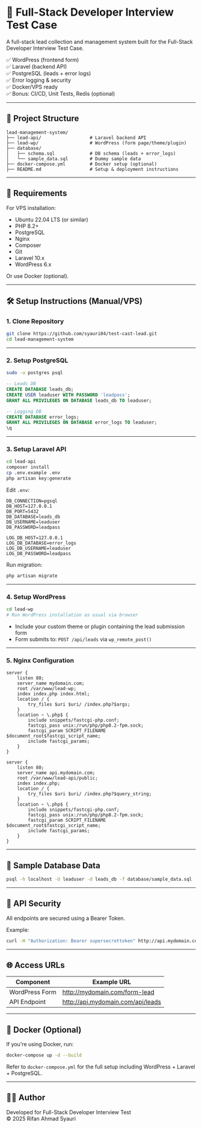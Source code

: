 # 🧩 Full-Stack Developer Interview Test Case

A full-stack lead collection and management system built for the Full-Stack Developer Interview Test Case.

✅ WordPress (frontend form)  
✅ Laravel (backend API)  
✅ PostgreSQL (leads + error logs)  
✅ Error logging & security  
✅ Docker/VPS ready  
✅ Bonus: CI/CD, Unit Tests, Redis (optional)

---

## 📁 Project Structure

```
lead-management-system/
├── lead-api/                  # Laravel backend API
├── lead-wp/                   # WordPress (form page/theme/plugin)
├── database/
│   ├── schema.sql             # DB schema (leads + error_logs)
│   └── sample_data.sql        # Dummy sample data
├── docker-compose.yml         # Docker setup (optional)
├── README.md                  # Setup & deployment instructions
```

---

## 🔧 Requirements

For VPS installation:

- Ubuntu 22.04 LTS (or similar)
- PHP 8.2+
- PostgreSQL
- Nginx
- Composer
- Git
- Laravel 10.x
- WordPress 6.x

Or use Docker (optional).

---

## 🛠 Setup Instructions (Manual/VPS)

### 1. Clone Repository

```bash
git clone https://github.com/syauri04/test-cast-lead.git
cd lead-management-system
```

---

### 2. Setup PostgreSQL

```bash
sudo -u postgres psql
```

```sql
-- Leads DB
CREATE DATABASE leads_db;
CREATE USER leaduser WITH PASSWORD 'leadpass';
GRANT ALL PRIVILEGES ON DATABASE leads_db TO leaduser;

-- Logging DB
CREATE DATABASE error_logs;
GRANT ALL PRIVILEGES ON DATABASE error_logs TO leaduser;
\q
```

---

### 3. Setup Laravel API

```bash
cd lead-api
composer install
cp .env.example .env
php artisan key:generate
```

Edit `.env`:

```env
DB_CONNECTION=pgsql
DB_HOST=127.0.0.1
DB_PORT=5432
DB_DATABASE=leads_db
DB_USERNAME=leaduser
DB_PASSWORD=leadpass

LOG_DB_HOST=127.0.0.1
LOG_DB_DATABASE=error_logs
LOG_DB_USERNAME=leaduser
LOG_DB_PASSWORD=leadpass
```

Run migration:

```bash
php artisan migrate
```

---

### 4. Setup WordPress

```bash
cd lead-wp
# Run WordPress installation as usual via browser
```

- Include your custom theme or plugin containing the lead submission form
- Form submits to: `POST /api/leads` via `wp_remote_post()`

---

### 5. Nginx Configuration

```nginx
server {
    listen 80;
    server_name mydomain.com;
    root /var/www/lead-wp;
    index index.php index.html;
    location / {
        try_files $uri $uri/ /index.php?$args;
    }
    location ~ \.php$ {
        include snippets/fastcgi-php.conf;
        fastcgi_pass unix:/run/php/php8.2-fpm.sock;
        fastcgi_param SCRIPT_FILENAME $document_root$fastcgi_script_name;
        include fastcgi_params;
    }
}

server {
    listen 80;
    server_name api.mydomain.com;
    root /var/www/lead-api/public;
    index index.php;
    location / {
        try_files $uri $uri/ /index.php?$query_string;
    }
    location ~ \.php$ {
        include snippets/fastcgi-php.conf;
        fastcgi_pass unix:/run/php/php8.2-fpm.sock;
        fastcgi_param SCRIPT_FILENAME $document_root$fastcgi_script_name;
        include fastcgi_params;
    }
}
```

---

## 🐘 Sample Database Data

```bash
psql -h localhost -U leaduser -d leads_db -f database/sample_data.sql
```

---

## 🔑 API Security

All endpoints are secured using a Bearer Token.

Example:

```bash
curl -H "Authorization: Bearer supersecrettoken" http://api.mydomain.com/api/leads
```

---

## 🌐 Access URLs

| Component      | Example URL                       |
| -------------- | --------------------------------- |
| WordPress Form | http://mydomain.com/form-lead     |
| API Endpoint   | http://api.mydomain.com/api/leads |

---

## 🐳 Docker (Optional)

If you're using Docker, run:

```bash
docker-compose up -d --build
```

Refer to `docker-compose.yml` for the full setup including WordPress + Laravel + PostgreSQL.

---

## 👨‍💻 Author

Developed for Full-Stack Developer Interview Test  
© 2025 Rifan Ahmad Syauri
